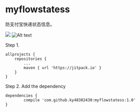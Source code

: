 # myflowstatess
防支付宝快递状态信息。

[![](https://jitpack.io/v/ky48302430/myflowstatess.svg)](https://jitpack.io/#ky48302430/myflowstatess)
![Alt text](https://github.com/ky48302430/myflowstatess/raw/master/Screenshots/0811_09_13_01.png)



Step 1.

	allprojects {
		repositories {
			...
			maven { url 'https://jitpack.io' }
		}
	}


Step 2. Add the dependency

	dependencies {
	        compile 'com.github.ky48302430:myflowstatess:1.0'
	}
